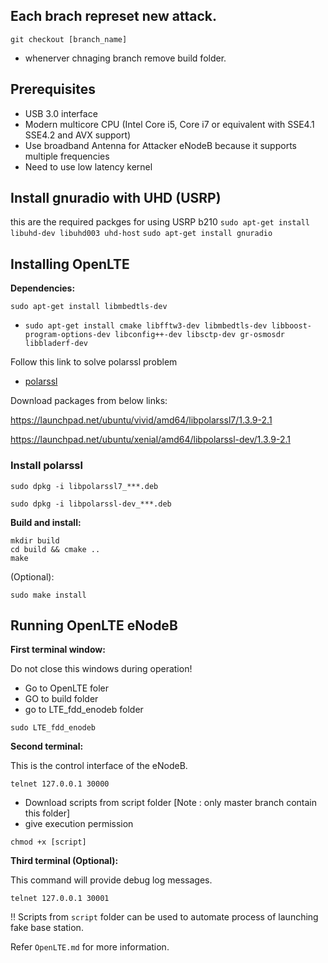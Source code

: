 ## Each brach represet new attack.
`git checkout [branch_name]`

- whenerver chnaging branch remove build folder.


## Prerequisites

- USB 3.0 interface
- Modern multicore CPU (Intel Core i5, Core i7 or equivalent with SSE4.1 SSE4.2 and AVX support)
- Use broadband Antenna for Attacker eNodeB because it supports multiple frequencies 
- Need to use low latency kernel

## Install gnuradio with UHD (USRP)
this are the required packges for using USRP b210
`sudo apt-get install libuhd-dev libuhd003 uhd-host`
`sudo apt-get install gnuradio`


## Installing OpenLTE

**Dependencies:**

`sudo apt-get install libmbedtls-dev`

- `sudo apt-get install cmake libfftw3-dev libmbedtls-dev libboost-program-options-dev libconfig++-dev libsctp-dev gr-osmosdr libbladerf-dev`

Follow this link to solve polarssl problem
- [polarssl](https://blog.csdn.net/flyearth/article/details/77234177) 

Download packages from below links:

https://launchpad.net/ubuntu/vivid/amd64/libpolarssl7/1.3.9-2.1

https://launchpad.net/ubuntu/xenial/amd64/libpolarssl-dev/1.3.9-2.1

### Install polarssl

`sudo dpkg -i libpolarssl7_***.deb`

`sudo dpkg -i libpolarssl-dev_***.deb`

**Build and install:**

```
mkdir build
cd build && cmake ..
make
```

(Optional):

`sudo make install`

## Running OpenLTE eNodeB

**First terminal window:**

Do not close this windows during operation!

- Go to OpenLTE foler
- GO to build folder
- go to LTE_fdd_enodeb folder

`sudo LTE_fdd_enodeb`

**Second terminal:**

This is the control interface of the eNodeB.

`telnet 127.0.0.1 30000`

- Download scripts from script folder [Note : only master branch contain this folder]
- give execution permission

`chmod +x [script]` 

**Third terminal (Optional):**

This command will provide debug log messages.

`telnet 127.0.0.1 30001`

!! Scripts from ``script`` folder can be used to automate process of launching fake base station.




Refer ``OpenLTE.md`` for more information.